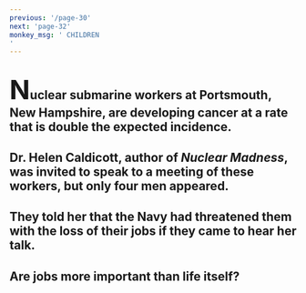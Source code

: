 ```yaml
---
previous: '/page-30'
next: 'page-32'
monkey_msg: ' CHILDREN
'
---
```


## <span style="font-size:47px;">N</span>uclear submarine workers at Portsmouth, New Hampshire, are developing cancer at a rate that is double the expected incidence.

## Dr. Helen Caldicott, author of _Nuclear Madness_, was invited to speak to a meeting of these workers, but only four men appeared.

## They told her that the Navy had threatened them with the loss of their jobs if they came to hear her talk.

## Are jobs more important than life itself?


